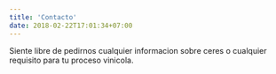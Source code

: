 ```yaml
---
title: 'Contacto'
date: 2018-02-22T17:01:34+07:00
---
```


Siente libre de pedirnos cualquier informacion sobre ceres o cualquier requisito para tu proceso vinicola.
